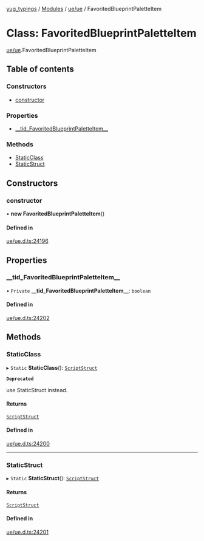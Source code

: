 [yug_typings](../README.md) / [Modules](../modules.md) / [ue/ue](../modules/ue_ue.md) / FavoritedBlueprintPaletteItem

# Class: FavoritedBlueprintPaletteItem

[ue/ue](../modules/ue_ue.md).FavoritedBlueprintPaletteItem

## Table of contents

### Constructors

- [constructor](ue_ue.FavoritedBlueprintPaletteItem.md#constructor)

### Properties

- [\_\_tid\_FavoritedBlueprintPaletteItem\_\_](ue_ue.FavoritedBlueprintPaletteItem.md#__tid_favoritedblueprintpaletteitem__)

### Methods

- [StaticClass](ue_ue.FavoritedBlueprintPaletteItem.md#staticclass)
- [StaticStruct](ue_ue.FavoritedBlueprintPaletteItem.md#staticstruct)

## Constructors

### constructor

• **new FavoritedBlueprintPaletteItem**()

#### Defined in

[ue/ue.d.ts:24196](https://github.com/YugMetaverse/yug_typings/blob/25cad34/ue/ue.d.ts#L24196)

## Properties

### \_\_tid\_FavoritedBlueprintPaletteItem\_\_

• `Private` **\_\_tid\_FavoritedBlueprintPaletteItem\_\_**: `boolean`

#### Defined in

[ue/ue.d.ts:24202](https://github.com/YugMetaverse/yug_typings/blob/25cad34/ue/ue.d.ts#L24202)

## Methods

### StaticClass

▸ `Static` **StaticClass**(): [`ScriptStruct`](ue_ue.ScriptStruct.md)

**`Deprecated`**

use StaticStruct instead.

#### Returns

[`ScriptStruct`](ue_ue.ScriptStruct.md)

#### Defined in

[ue/ue.d.ts:24200](https://github.com/YugMetaverse/yug_typings/blob/25cad34/ue/ue.d.ts#L24200)

___

### StaticStruct

▸ `Static` **StaticStruct**(): [`ScriptStruct`](ue_ue.ScriptStruct.md)

#### Returns

[`ScriptStruct`](ue_ue.ScriptStruct.md)

#### Defined in

[ue/ue.d.ts:24201](https://github.com/YugMetaverse/yug_typings/blob/25cad34/ue/ue.d.ts#L24201)
